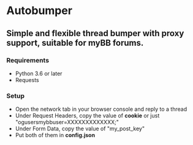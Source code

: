 # Autobumper
## Simple and flexible thread bumper with proxy support, suitable for myBB forums.

### Requirements
- Python 3.6 or later
- Requests

### Setup

- Open the network tab in your browser console and reply to a thread
- Under Request Headers, copy the value of **cookie** or just "ogusersmybbuser=XXXXXXXXXXXXX;"
- Under Form Data, copy the value of "my_post_key"
- Put both of them in **config.json**

